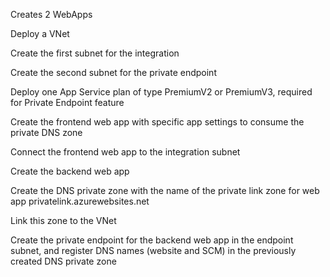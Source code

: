 Creates 2 WebApps

Deploy a VNet

Create the first subnet for the integration

Create the second subnet for the private endpoint

Deploy one App Service plan of type PremiumV2 or PremiumV3, required for Private Endpoint feature

Create the frontend web app with specific app settings to consume the private DNS zone

Connect the frontend web app to the integration subnet

Create the backend web app

Create the DNS private zone with the name of the private link zone for web app privatelink.azurewebsites.net

Link this zone to the VNet

Create the private endpoint for the backend web app in the endpoint subnet, and register DNS names (website and SCM) in the previously created DNS private zone
